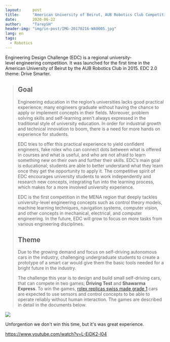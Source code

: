 ```yaml
---
layout:     post
title:      "American University of Beirut, AUB Robotics Club Competition"
date:       2020-06-22 
author:     "TarepSH"
header-img: "img/in-post/IMG-20170216-WA0005.jpg"
lang: en
tags:
  - Robotics
---
```


Engineering Design Challenge (EDC) is a regional university-level engineering competition. It was launched for the first time in the American University of Beirut by the AUB Robotics Club in 2015. EDC 2.0 theme: Drive Smarter.

> ## Goal
> 
> Engineering education in the region’s universities lacks good practical experience; many engineers graduate without having the chance to apply or implement concepts in their fields. Moreover, problem solving skills and self-learning aren’t always expressed in the traditional style of university education. In order for industrial growth and technical innovation to boom, there is a need for more hands on experience for students.
> 
> EDC tries to offer this practical experience to yield confident engineers, fake rolex who can connect dots between what is offered in courses and what is useful, and who are not afraid to learn something new on their own and further their skills. EDC’s main goal is educational; students are able to better understand what they learn once they get the opportunity to apply it. The competitive spirit of EDC encourages university students to work independently and research new concepts, integrating fun into the learning process, which makes for a more involved university experience.
> 
> EDC is the first competition in the MENA region that deeply tackles university-level engineering concepts such as control theory models, machine learning techniques, navigation systems, computer vision, and other concepts in mechanical, electrical, and computer engineering. In the future, EDC will grow to focus on more tasks from various engineering disciplines.
> 
> ## Theme
> 
> Due to the growing demand and focus on self-driving autonomous cars in the industry, challenging undergraduate students to create a prototype of a smart car would give them the basic tools needed for a bright future in the industry.
> 
> The challenge this year is to design and build small self-driving cars, that can compete in two games; **Driving Test** and **Shawarma Express**. To win the games, [rolex replicas swiss made grade 1](http://ergunlernakliyat.com.tr/images/joomgallery/thumbnails/gallery_2/trlar_3/rw182.html) cars are expected to use sensors and control concepts to be able to operate reliably without human interaction. The games are described in detail in the documents below.

![](images/IMG-20170213-WA0004.jpg)

Unforgention we don't win this time, but it's was great experience.

https://www.youtube.com/watch?v=L-EiDK2-l04
